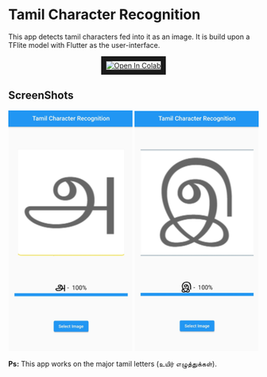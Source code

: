 # Tamil Character Recognition

This app detects tamil characters fed into it as an image. It is build upon a TFlite model with Flutter as the user-interface.

<p align="center">
<a href="https://colab.research.google.com/drive/1AKRfc_0RmlNW93xxUXoXo9_3PkhUtm7q?usp=sharing" target="_blank"><img src="https://colab.research.google.com/assets/colab-badge.svg" 
alt="Open In Colab" width="120" border="10" /></a>
</p>

## ScreenShots

<p align="center">
  <img width="250" src="https://github.com/vikram0230/Tamil-Character-Recognition/raw/master/screenshots/Screenshot_20210331-125157.jpg">
  <img width="250" src="https://github.com/vikram0230/Tamil-Character-Recognition/raw/master/screenshots/Screenshot_20210331-125207.jpg">
</p>

**Ps:** This app works on the major tamil letters (உயிர் எழுத்துக்கள்).
